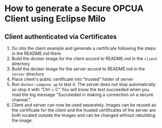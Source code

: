 # How to generate a Secure OPCUA Client using Eclipse Milo

## Client authenticated via Certificates

1. Go into the client example and generate a certificate following the steps in the README.md there
2. Build the docker image for the client accord to README.md in the `client` directory
3. Build the docker image for the server accord to README.md in the `server` directory
4. Place client's public certificate into "trusted" folder of server
5. Run `docker-compose up` to test it. The server does not stop automatically so stop it with "Ctrl + C"
You will know the test succeeded when you read the log message "Succeeded in making a connection on a secure channel.".
6. Client and server can now be used separately. 
Images can be reused as the certificate for the client and the trusted certificates of the server are
both located outside the images and can be changed without rebuilding the image.